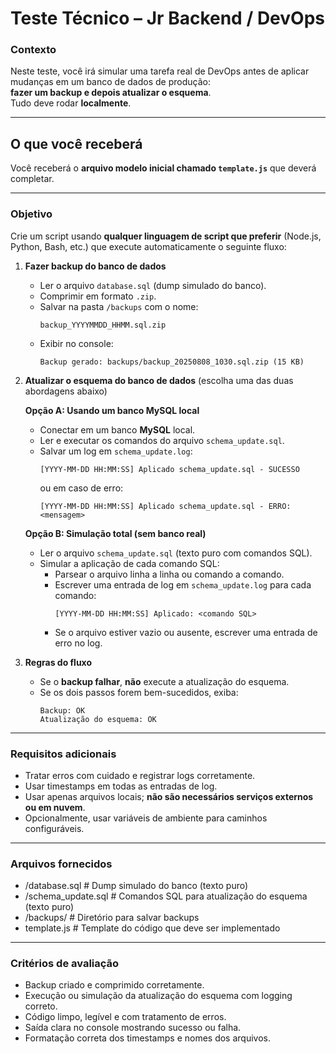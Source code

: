# Teste Técnico – Jr Backend / DevOps

### Contexto  
Neste teste, você irá simular uma tarefa real de DevOps antes de aplicar mudanças em um banco de dados de produção:  
**fazer um backup e depois atualizar o esquema**.  
Tudo deve rodar **localmente**.

---

## O que você receberá

Você receberá o **arquivo modelo inicial chamado `template.js`** que deverá completar.

---

### Objetivo  
Crie um script usando **qualquer linguagem de script que preferir** (Node.js, Python, Bash, etc.) que execute automaticamente o seguinte fluxo:

1. **Fazer backup do banco de dados**  
   - Ler o arquivo `database.sql` (dump simulado do banco).  
   - Comprimir em formato `.zip`.  
   - Salvar na pasta `/backups` com o nome:  
     ```
     backup_YYYYMMDD_HHMM.sql.zip
     ```  
   - Exibir no console:  
     ```
     Backup gerado: backups/backup_20250808_1030.sql.zip (15 KB)
     ```

2. **Atualizar o esquema do banco de dados** (escolha uma das duas abordagens abaixo)

   **Opção A: Usando um banco MySQL local**  
   - Conectar em um banco **MySQL** local.  
   - Ler e executar os comandos do arquivo `schema_update.sql`.  
   - Salvar um log em `schema_update.log`:  
     ```
     [YYYY-MM-DD HH:MM:SS] Aplicado schema_update.sql - SUCESSO
     ```  
     ou em caso de erro:  
     ```
     [YYYY-MM-DD HH:MM:SS] Aplicado schema_update.sql - ERRO: <mensagem>
     ```

   **Opção B: Simulação total (sem banco real)**  
   - Ler o arquivo `schema_update.sql` (texto puro com comandos SQL).  
   - Simular a aplicação de cada comando SQL:  
     - Parsear o arquivo linha a linha ou comando a comando.  
     - Escrever uma entrada de log em `schema_update.log` para cada comando:  
       ```
       [YYYY-MM-DD HH:MM:SS] Aplicado: <comando SQL>
       ```  
     - Se o arquivo estiver vazio ou ausente, escrever uma entrada de erro no log.

3. **Regras do fluxo**  
   - Se o **backup falhar**, **não** execute a atualização do esquema.  
   - Se os dois passos forem bem-sucedidos, exiba:  
     ```
     Backup: OK
     Atualização do esquema: OK
     ```

---

### Requisitos adicionais  
- Tratar erros com cuidado e registrar logs corretamente.  
- Usar timestamps em todas as entradas de log.  
- Usar apenas arquivos locais; **não são necessários serviços externos ou em nuvem**.  
- Opcionalmente, usar variáveis de ambiente para caminhos configuráveis.

---

### Arquivos fornecidos  
- /database.sql # Dump simulado do banco (texto puro)  
- /schema_update.sql # Comandos SQL para atualização do esquema (texto puro)  
- /backups/ # Diretório para salvar backups  
- template.js # Template do código que deve ser implementado

---

### Critérios de avaliação  
- Backup criado e comprimido corretamente.  
- Execução ou simulação da atualização do esquema com logging correto.  
- Código limpo, legível e com tratamento de erros.  
- Saída clara no console mostrando sucesso ou falha.  
- Formatação correta dos timestamps e nomes dos arquivos.

